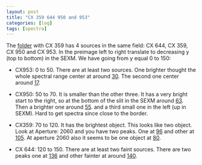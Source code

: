 ```yaml
---
layout: post
title: "CX 359 644 950 and 953"
categories: [log]
tags: [spectra]
---
```


The [folder](https://vimos.manuelpm.me/cx359) with CX 359 has 4 sources in the same field: CX 644, CX 359, CX 950 and CX 953. In the preimage left to right translate to  decreasing y (top to bottom) in the SEXM. We have going from y equal 0 to 150:

- CX953: 0 to 50. There are at least two sources. One brighter thought the whole spectral range center at around [30](https://vimos.manuelpm.me/cx359?center=30&low=-5&high=5). The second one center around [17](https://vimos.manuelpm.me/cx359?center=17&low=-5&high=5).

- CX950: 50 to 70. It is smaller than the other three. It has a very bright start to the right, so at the bottom of the slit in the SEXM around [63](https://vimos.manuelpm.me/cx359?center=63&low=-5&high=5). Then a brighter one around [55](https://vimos.manuelpm.me/cx359?center=55&low=-5&high=5). and a third small one in the left (up in SEXM). Hard to get spectra since close to the border. 

- CX359: 70 to 120. It has the brightest object. This looks like two object. Look at Aperture: 2060 and you have two peaks. One at [96](https://vimos.manuelpm.me/cx359?center=96&low=-5&high=5) and other at [105](https://vimos.manuelpm.me/cx359?center=105&low=-5&high=5). At aperture 2060 also it seems to be one object at [80](https://vimos.manuelpm.me/cx359?center=55&low=-5&high=5). 


- CX 644: 120 to 150. There are at least two faint sources. There are two peaks one at [136](https://vimos.manuelpm.me/cx359?center=136&low=-5&high=2) and other fainter at around [140](https://vimos.manuelpm.me/cx359?center=140&low=-2&high=5). 
